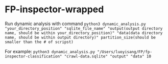 # FP-inspector-wrapped
Run dynamic analysis with command ```python3 dynamic_analysis.py "your_directory_position" "sqlite_file_name" "output(output directory name, should be within your_directory_position)" "data(data directory name, should be within output directory)" partition_size(should be smaller than the # of scripst)```

For example: ```python3 dynamic_analysis.py "/Users/luoyisang/FP/fp-inspector-classification" "crawl-data.sqlite" "output" "data" 10```
